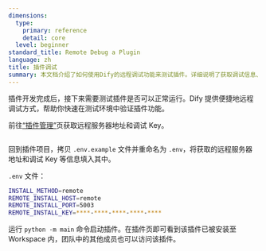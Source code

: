 ```yaml
---
dimensions:
  type:
    primary: reference
    detail: core
  level: beginner
standard_title: Remote Debug a Plugin
language: zh
title: 插件调试
summary: 本文档介绍了如何使用Dify的远程调试功能来测试插件。详细说明了获取调试信息、配置环境变量文件、启动插件远程调试以及验证插件安装状态的完整流程。通过这种方式，开发者可以在本地开发的同时在Dify环境中实时测试插件。
---
```


插件开发完成后，接下来需要测试插件是否可以正常运行。Dify 提供便捷地远程调试方式，帮助你快速在测试环境中验证插件功能。

前往[“插件管理”](https://cloud.dify.ai/plugins)页获取远程服务器地址和调试 Key。

<figure><img src="https://assets-docs.dify.ai/2024/12/053415ef127f1f4d6dd85dd3ae79626a.png" alt=""><figcaption></figcaption></figure>

回到插件项目，拷贝 `.env.example` 文件并重命名为 `.env`，将获取的远程服务器地址和调试 Key 等信息填入其中。

`.env` 文件：

```bash
INSTALL_METHOD=remote
REMOTE_INSTALL_HOST=remote
REMOTE_INSTALL_PORT=5003
REMOTE_INSTALL_KEY=****-****-****-****-****
```

运行 `python -m main` 命令启动插件。在插件页即可看到该插件已被安装至 Workspace 内，团队中的其他成员也可以访问该插件。

<figure><img src="https://assets-docs.dify.ai/2024/12/ec26e5afc57bbfeb807719638f603807.png" alt=""><figcaption></figcaption></figure>